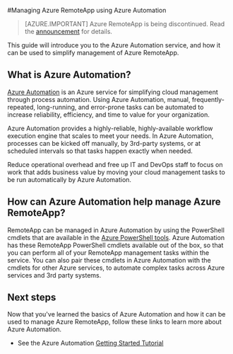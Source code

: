 <properties
	pageTitle="Manage Azure RemoteApp using Azure Automation | Microsoft Azure"
	description="Learn about how the Azure Automation service can be used to manage Azure RemoteApp."
	services="automation"
	documentationCenter=""
	authors="mgoedtel"
	manager="jwhit"
	editor=""/>

<tags
	ms.service="automation"
	ms.workload="tbd"
	ms.tgt_pltfrm="na"
	ms.devlang="na"
	ms.topic="article"
	ms.date="08/15/2016"
	ms.author="magoedte;csand"/>

#Managing Azure RemoteApp using Azure Automation

> [AZURE.IMPORTANT]
> Azure RemoteApp is being discontinued. Read the [announcement](https://go.microsoft.com/fwlink/?linkid=821148) for details.

This guide will introduce you to the Azure Automation service, and how it can be used to simplify management of Azure RemoteApp.

## What is Azure Automation?

[Azure Automation](../automation/automation-intro.md) is an Azure service for simplifying cloud management through process automation. Using Azure Automation, manual, frequently-repeated, long-running, and error-prone tasks can be automated to increase reliability, efficiency, and time to value for your organization.

Azure Automation provides a highly-reliable, highly-available workflow execution engine that scales to meet your needs. In Azure Automation, processes can be kicked off manually, by 3rd-party systems, or at scheduled intervals so that tasks happen exactly when needed.

Reduce operational overhead and free up IT and DevOps staff to focus on work that adds business value by moving your cloud management tasks to be run automatically by Azure Automation.


## How can Azure Automation help manage Azure RemoteApp?

RemoteApp can be managed in Azure Automation by using the PowerShell cmdlets that are available in the [Azure PowerShell tools](https://msdn.microsoft.com/library/azure/jj156055.aspx). Azure Automation has these RemoteApp PowerShell cmdlets available out of the box, so that you can perform all of your RemoteApp management tasks within the service. You can also pair these cmdlets in Azure Automation with the cmdlets for other Azure services, to automate complex tasks across Azure services and 3rd party systems.


## Next steps

Now that you've learned the basics of Azure Automation and how it can be used to manage Azure RemoteApp, follow these links to learn more about Azure Automation.

* See the Azure Automation [Getting Started Tutorial](../automation/automation-first-runbook-graphical.md)
